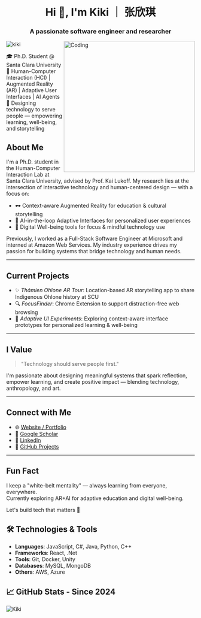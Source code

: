 
<h1 align="center">Hi 🌵, I'm Kiki ｜ 张欣琪 </h1>
<h3 align="center">A passionate software engineer and researcher </h3>


<img align="right" alt="Coding" width="350" src="https://pbs.twimg.com/media/GFS4Mj1bUAA0c8_?format=jpg&name=large">
<p align="left"> <img src="https://komarev.com/ghpvc/?username=rishavchanda&label=Profile%20views&color=0e75b6&style=flat" alt="kiki" /> </p>

🎓 Ph.D. Student @ Santa Clara University  
🩵 Human-Computer Interaction (HCI) | Augmented Reality (AR) | Adaptive User Interfaces | AI Agents  
🐰 Designing technology to serve people — empowering learning, well-being, and storytelling  

## About Me

I'm a Ph.D. student in the Human-Computer Interaction Lab at Santa Clara University, advised by Prof. Kai Lukoff. My research lies at the intersection of interactive technology and human-centered design — with a focus on:

- 🕶️ Context-aware Augmented Reality for education & cultural storytelling  
- 🤖 AI-in-the-loop Adaptive Interfaces for personalized user experiences  
- 🌱 Digital Well-being tools for focus & mindful technology use  

Previously, I worked as a Full-Stack Software Engineer at Microsoft and interned at Amazon Web Services. My industry experience drives my passion for building systems that bridge technology and human needs.

---

## Current Projects

- ✨ *Thámien Ohlone AR Tour*: Location-based AR storytelling app to share Indigenous Ohlone history at SCU  
- 🔍 *FocusFinder*: Chrome Extension to support distraction-free web browsing  
- 🧩 *Adaptive UI Experiments*: Exploring context-aware interface prototypes for personalized learning & well-being  

---

## I Value

> "Technology should serve people first."

I'm passionate about designing meaningful systems that spark reflection, empower learning, and create positive impact — blending technology, anthropology, and art.

---

## Connect with Me

- 🌐 [Website / Portfolio](https://kiki.id)  
- 📝 [Google Scholar](https://scholar.google.com/citations?user=s0yYbUQAAAAJ)  
- 💼 [LinkedIn](https://www.linkedin.com/in/xinqi-zhang/)  
- 🧪 [GitHub Projects](https://github.com/xinqizhang)  

---

## Fun Fact

I keep a "white-belt mentality" — always learning from everyone, everywhere.  
Currently exploring AR+AI for adaptive education and digital well-being.  

Let's build tech that matters 🚀  

## 🛠️ Technologies & Tools
- **Languages**: JavaScript, C#, Java, Python, C++
- **Frameworks**: React, .Net
- **Tools**: Git, Docker, Unity
- **Databases**: MySQL, MongoDB
- **Others**: AWS, Azure

## 📈 GitHub Stats - Since 2024
![Kiki](https://github-readme-stats.vercel.app/api?username=KikiSpace&show_icons=true&theme=radical)

<!-- ## 🔭 Projects
- **[Project Name 1]**: A brief description of your project. ([Link to Project](#))
- **[Project Name 2]**: A brief description of your project. ([Link to Project](#))
- **[Project Name 3]**: A brief description of your project. ([Link to Project](#)) -->

